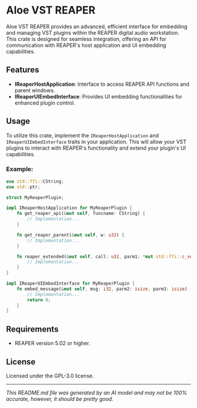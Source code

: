 # Aloe VST REAPER

Aloe VST REAPER provides an advanced, efficient interface for embedding and managing VST plugins within the REAPER digital audio workstation. This crate is designed for seamless integration, offering an API for communication with REAPER's host application and UI embedding capabilities.

## Features
- **IReaperHostApplication**: Interface to access REAPER API functions and parent windows. 
- **IReaperUIEmbedInterface**: Provides UI embedding functionalities for enhanced plugin control.

## Usage
To utilize this crate, implement the `IReaperHostApplication` and `IReaperUIEmbedInterface` traits in your application. This will allow your VST plugins to interact with REAPER's functionality and extend your plugin's UI capabilities.

### Example:
```rust
use std::ffi::CString;
use std::ptr;

struct MyReaperPlugin;

impl IReaperHostApplication for MyReaperPlugin {
    fn get_reaper_api(&mut self, funcname: CString) {
        // Implementation...
    }

    fn get_reaper_parent(&mut self, w: u32) {
        // Implementation...
    }

    fn reaper_extended(&mut self, call: u32, parm1: *mut std::ffi::c_void, parm2: *mut std::ffi::c_void, parm3: *mut std::ffi::c_void) {
        // Implementation...
    }
}

impl IReaperUIEmbedInterface for MyReaperPlugin {
    fn embed_message(&mut self, msg: i32, parm2: isize, parm3: isize) -> isize {
        // Implementation...
        return 0;
    }
}
```

## Requirements
- REAPER version 5.02 or higher.

## License
Licensed under the GPL-3.0 license.

---

*This README.md file was generated by an AI model and may not be 100% accurate, however, it should be pretty good.*